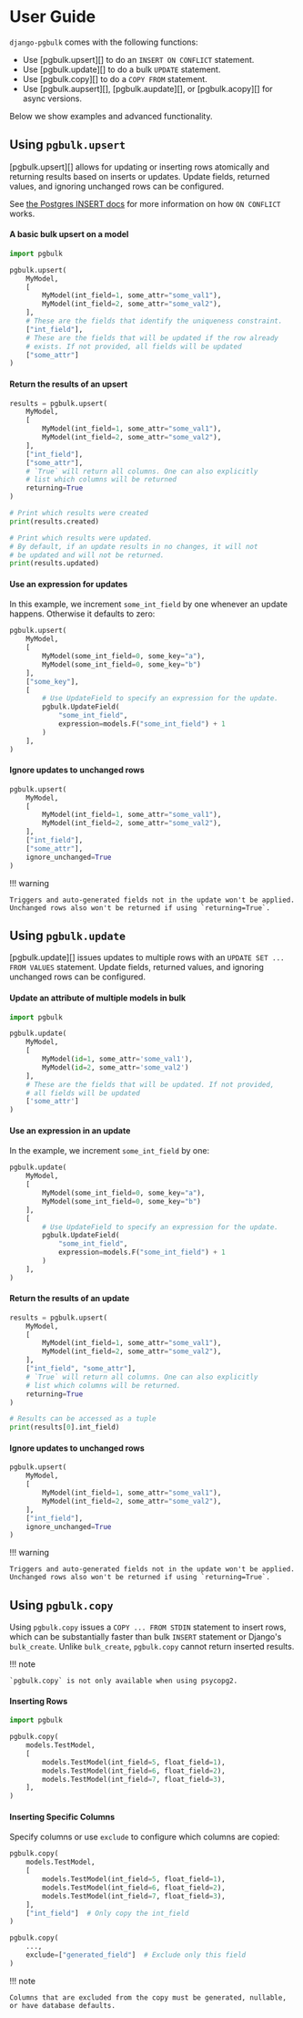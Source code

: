 # User Guide

`django-pgbulk` comes with the following functions:

- Use [pgbulk.upsert][] to do an `INSERT ON CONFLICT` statement.
- Use [pgbulk.update][] to do a bulk `UPDATE` statement.
- Use [pgbulk.copy][] to do a `COPY FROM` statement.
- Use [pgbulk.aupsert][], [pgbulk.aupdate][], or [pgbulk.acopy][] for async versions.

Below we show examples and advanced functionality.

## Using `pgbulk.upsert`

[pgbulk.upsert][] allows for updating or inserting rows atomically and returning results based on inserts or updates. Update fields, returned values, and ignoring unchanged rows can be configured.

See [the Postgres INSERT docs](https://www.postgresql.org/docs/current/sql-insert.html) for more information on how `ON CONFLICT` works.

#### A basic bulk upsert on a model

```python
import pgbulk

pgbulk.upsert(
    MyModel,
    [
        MyModel(int_field=1, some_attr="some_val1"),
        MyModel(int_field=2, some_attr="some_val2"),
    ],
    # These are the fields that identify the uniqueness constraint.
    ["int_field"],
    # These are the fields that will be updated if the row already
    # exists. If not provided, all fields will be updated
    ["some_attr"]
)
```

#### Return the results of an upsert

```python
results = pgbulk.upsert(
    MyModel,
    [
        MyModel(int_field=1, some_attr="some_val1"),
        MyModel(int_field=2, some_attr="some_val2"),
    ],
    ["int_field"],
    ["some_attr"],
    # `True` will return all columns. One can also explicitly
    # list which columns will be returned
    returning=True
)

# Print which results were created
print(results.created)

# Print which results were updated.
# By default, if an update results in no changes, it will not
# be updated and will not be returned.
print(results.updated)
```

#### Use an expression for updates

In this example, we increment `some_int_field` by one whenever an update happens. Otherwise it defaults to zero:

```python
pgbulk.upsert(
    MyModel,
    [
        MyModel(some_int_field=0, some_key="a"),
        MyModel(some_int_field=0, some_key="b")
    ],
    ["some_key"],
    [
        # Use UpdateField to specify an expression for the update.
        pgbulk.UpdateField(
            "some_int_field",
            expression=models.F("some_int_field") + 1
        )
    ],
)
```

#### Ignore updates to unchanged rows

```python
pgbulk.upsert(
    MyModel,
    [
        MyModel(int_field=1, some_attr="some_val1"),
        MyModel(int_field=2, some_attr="some_val2"),
    ],
    ["int_field"],
    ["some_attr"],
    ignore_unchanged=True
)
```

!!! warning

    Triggers and auto-generated fields not in the update won't be applied. Unchanged rows also won't be returned if using `returning=True`.

## Using `pgbulk.update`

[pgbulk.update][] issues updates to multiple rows with an `UPDATE SET ... FROM VALUES` statement. Update fields, returned values, and ignoring unchanged rows can be configured.

#### Update an attribute of multiple models in bulk

```python
import pgbulk

pgbulk.update(
    MyModel,
    [
        MyModel(id=1, some_attr='some_val1'),
        MyModel(id=2, some_attr='some_val2')
    ],
    # These are the fields that will be updated. If not provided,
    # all fields will be updated
    ['some_attr']
)
```

#### Use an expression in an update

In the example, we increment `some_int_field` by one:

```python
pgbulk.update(
    MyModel,
    [
        MyModel(some_int_field=0, some_key="a"),
        MyModel(some_int_field=0, some_key="b")
    ],
    [
        # Use UpdateField to specify an expression for the update.
        pgbulk.UpdateField(
            "some_int_field",
            expression=models.F("some_int_field") + 1
        )
    ],
)
```

#### Return the results of an update

```python
results = pgbulk.upsert(
    MyModel,
    [
        MyModel(int_field=1, some_attr="some_val1"),
        MyModel(int_field=2, some_attr="some_val2"),
    ],
    ["int_field", "some_attr"],
    # `True` will return all columns. One can also explicitly
    # list which columns will be returned.
    returning=True
)

# Results can be accessed as a tuple
print(results[0].int_field)
```

#### Ignore updates to unchanged rows

```python
pgbulk.upsert(
    MyModel,
    [
        MyModel(int_field=1, some_attr="some_val1"),
        MyModel(int_field=2, some_attr="some_val2"),
    ],
    ["int_field"],
    ignore_unchanged=True
)
```

!!! warning

    Triggers and auto-generated fields not in the update won't be applied. Unchanged rows also won't be returned if using `returning=True`.

## Using `pgbulk.copy`

Using `pgbulk.copy` issues a `COPY ... FROM STDIN` statement to insert rows, which can be substantially faster than bulk `INSERT` statement or Django's `bulk_create`. Unlike `bulk_create`, `pgbulk.copy` cannot return inserted results.

!!! note

    `pgbulk.copy` is not only available when using psycopg2.

#### Inserting Rows

```python
import pgbulk

pgbulk.copy(
    models.TestModel,
    [
        models.TestModel(int_field=5, float_field=1),
        models.TestModel(int_field=6, float_field=2),
        models.TestModel(int_field=7, float_field=3),
    ],
)
```

#### Inserting Specific Columns

Specify columns or use `exclude` to configure which columns are copied:

```python
pgbulk.copy(
    models.TestModel,
    [
        models.TestModel(int_field=5, float_field=1),
        models.TestModel(int_field=6, float_field=2),
        models.TestModel(int_field=7, float_field=3),
    ],
    ["int_field"]  # Only copy the int_field
)
```

```python
pgbulk.copy(
    ...,
    exclude=["generated_field"]  # Exclude only this field
)
```

!!! note

    Columns that are excluded from the copy must be generated, nullable, or have database defaults.
